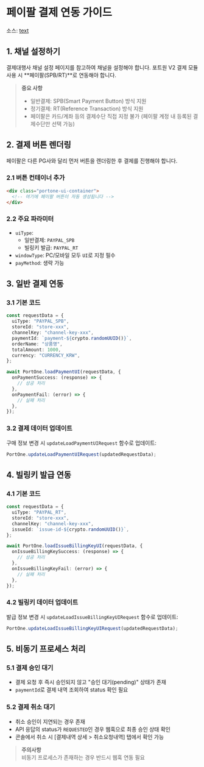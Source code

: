 # 페이팔 결제 연동 가이드
소스: [text](https://developers.portone.io/opi/ko/integration/pg/v2/paypal-v2?v=v2)

## 1. 채널 설정하기

결제대행사 채널 설정 페이지를 참고하여 채널을 설정해야 합니다. 포트원 V2 결제 모듈 사용 시 **페이팔(SPB/RT)**로 연동해야 합니다.

> **중요 사항**
> - 일반결제: SPB(Smart Payment Button) 방식 지원
> - 정기결제: RT(Reference Transaction) 방식 지원
> - 페이팔은 카드/계좌 등의 결제수단 직접 지정 불가 (페이팔 계정 내 등록된 결제수단만 선택 가능)

## 2. 결제 버튼 렌더링

페이팔은 다른 PG사와 달리 먼저 버튼을 렌더링한 후 결제를 진행해야 합니다.

### 2.1 버튼 컨테이너 추가

```html
<div class="portone-ui-container">
  <!-- 여기에 페이팔 버튼이 자동 생성됩니다 -->
</div>
```

### 2.2 주요 파라미터

- `uiType`: 
  - 일반결제: `PAYPAL_SPB`
  - 빌링키 발급: `PAYPAL_RT`
- `windowType`: PC/모바일 모두 `UI`로 지정 필수
- `payMethod`: 생략 가능

## 3. 일반 결제 연동

### 3.1 기본 코드

```typescript
const requestData = {
  uiType: "PAYPAL_SPB",
  storeId: "store-xxx",
  channelKey: "channel-key-xxx",
  paymentId: `payment-${crypto.randomUUID()}`,
  orderName: "상품명",
  totalAmount: 1000,
  currency: "CURRENCY_KRW",
};

await PortOne.loadPaymentUI(requestData, {
  onPaymentSuccess: (response) => {
    // 성공 처리
  },
  onPaymentFail: (error) => {
    // 실패 처리
  },
});
```

### 3.2 결제 데이터 업데이트

구매 정보 변경 시 `updateLoadPaymentUIRequest` 함수로 업데이트:

```typescript
PortOne.updateLoadPaymentUIRequest(updatedRequestData);
```

## 4. 빌링키 발급 연동

### 4.1 기본 코드

```typescript
const requestData = {
  uiType: "PAYPAL_RT",
  storeId: "store-xxx",
  channelKey: "channel-key-xxx",
  issueId: `issue-id-${crypto.randomUUID()}`,
};

await PortOne.loadIssueBillingKeyUI(requestData, {
  onIssueBillingKeySuccess: (response) => {
    // 성공 처리
  },
  onIssueBillingKeyFail: (error) => {
    // 실패 처리
  },
});
```

### 4.2 빌링키 데이터 업데이트

발급 정보 변경 시 `updateLoadIssueBillingKeyUIRequest` 함수로 업데이트:

```typescript
PortOne.updateLoadIssueBillingKeyUIRequest(updatedRequestData);
```

## 5. 비동기 프로세스 처리

### 5.1 결제 승인 대기
- 결제 요청 후 즉시 승인되지 않고 "승인 대기(pending)" 상태가 존재
- `paymentId`로 결제 내역 조회하여 status 확인 필요

### 5.2 결제 취소 대기
- 취소 승인이 지연되는 경우 존재
- API 응답의 status가 `REQUESTED`인 경우 웹훅으로 최종 승인 상태 확인
- 콘솔에서 취소 시 [결제내역 상세 > 취소요청내역] 탭에서 확인 가능

> **주의사항**  
> 비동기 프로세스가 존재하는 경우 반드시 웹훅 연동 필요